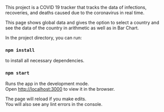 This project is a COVID 19 tracker that tracks the data of infections, recoveries, and deaths caused due to the coronavirus in real time. 

This page shows global data and gives the option to select a country and see the data of the country in arithmetic as well as in Bar Chart. 

In the project directory, you can run:
### `npm install`
to install all necessary dependencies.

### `npm start`
Runs the app in the development mode.<br />
Open [http://localhost:3000](http://localhost:3000) to view it in the browser.

The page will reload if you make edits.<br />
You will also see any lint errors in the console.
